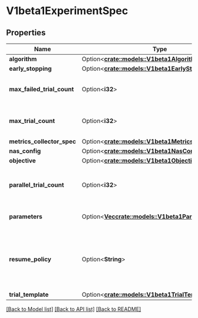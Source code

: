# V1beta1ExperimentSpec

## Properties

Name | Type | Description | Notes
------------ | ------------- | ------------- | -------------
**algorithm** | Option<[**crate::models::V1beta1AlgorithmSpec**](v1beta1.AlgorithmSpec.md)> |  | [optional]
**early_stopping** | Option<[**crate::models::V1beta1EarlyStoppingSpec**](v1beta1.EarlyStoppingSpec.md)> |  | [optional]
**max_failed_trial_count** | Option<**i32**> | Max failed trials to mark experiment as failed. | [optional]
**max_trial_count** | Option<**i32**> | Max completed trials to mark experiment as succeeded | [optional]
**metrics_collector_spec** | Option<[**crate::models::V1beta1MetricsCollectorSpec**](v1beta1.MetricsCollectorSpec.md)> |  | [optional]
**nas_config** | Option<[**crate::models::V1beta1NasConfig**](v1beta1.NasConfig.md)> |  | [optional]
**objective** | Option<[**crate::models::V1beta1ObjectiveSpec**](v1beta1.ObjectiveSpec.md)> |  | [optional]
**parallel_trial_count** | Option<**i32**> | How many trials can be processed in parallel. Defaults to 3 | [optional]
**parameters** | Option<[**Vec<crate::models::V1beta1ParameterSpec>**](v1beta1.ParameterSpec.md)> | List of hyperparameter configurations. | [optional]
**resume_policy** | Option<**String**> | Describes resuming policy which usually take effect after experiment terminated. Default value is Never. | [optional]
**trial_template** | Option<[**crate::models::V1beta1TrialTemplate**](v1beta1.TrialTemplate.md)> |  | [optional]

[[Back to Model list]](../README.md#documentation-for-models) [[Back to API list]](../README.md#documentation-for-api-endpoints) [[Back to README]](../README.md)


